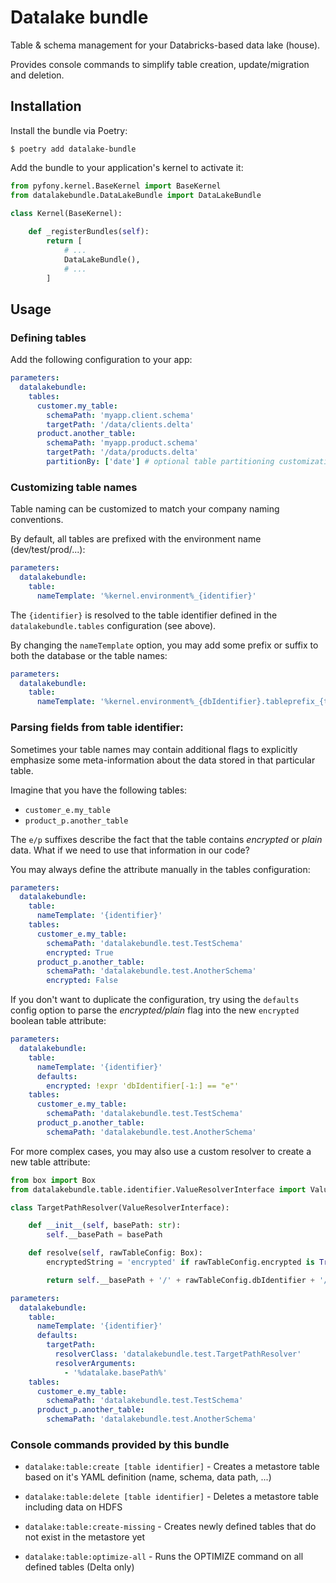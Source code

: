 # Datalake bundle

Table & schema management for your Databricks-based data lake (house).

Provides console commands to simplify table creation, update/migration and deletion.

## Installation

Install the bundle via Poetry:

```
$ poetry add datalake-bundle
```

Add the bundle to your application's kernel to activate it:

```python
from pyfony.kernel.BaseKernel import BaseKernel
from datalakebundle.DataLakeBundle import DataLakeBundle

class Kernel(BaseKernel):
    
    def _registerBundles(self):
        return [
            # ...
            DataLakeBundle(),
            # ...
        ]
```

## Usage

### Defining tables

Add the following configuration to your app:

```yaml
parameters:
  datalakebundle:
    tables:
      customer.my_table:
        schemaPath: 'myapp.client.schema'
        targetPath: '/data/clients.delta'
      product.another_table:
        schemaPath: 'myapp.product.schema'
        targetPath: '/data/products.delta'
        partitionBy: ['date'] # optional table partitioning customization
```

### Customizing table names

Table naming can be customized to match your company naming conventions. 

By default, all tables are prefixed with the environment name (dev/test/prod/...):

```yaml
parameters:
  datalakebundle:
    table:
      nameTemplate: '%kernel.environment%_{identifier}'
```

The `{identifier}` is resolved to the table identifier defined in the `datalakebundle.tables` configuration (see above).

By changing the `nameTemplate` option, you may add some prefix or suffix to both the database or the table names:

```yaml
parameters:
  datalakebundle:
    table:
      nameTemplate: '%kernel.environment%_{dbIdentifier}.tableprefix_{tableIdentifier}_tablesufix'
```

### Parsing fields from table identifier:

Sometimes your table names may contain additional flags to explicitly emphasize some meta-information about the data stored in that particular table.

Imagine that you have the following tables:

* `customer_e.my_table`
* `product_p.another_table`

The `e/p` suffixes describe the fact that the table contains *encrypted* or *plain* data. What if we need to use that information in our code?

You may always define the attribute manually in the tables configuration: 

```yaml
parameters:
  datalakebundle:
    table:
      nameTemplate: '{identifier}'
    tables:
      customer_e.my_table:
        schemaPath: 'datalakebundle.test.TestSchema'
        encrypted: True
      product_p.another_table:
        schemaPath: 'datalakebundle.test.AnotherSchema'
        encrypted: False
```

If you don't want to duplicate the configuration, try using the `defaults` config option to parse the *encrypted/plain* flag into the new `encrypted` boolean table attribute: 

```yaml
parameters:
  datalakebundle:
    table:
      nameTemplate: '{identifier}'
      defaults:
        encrypted: !expr 'dbIdentifier[-1:] == "e"'
    tables:
      customer_e.my_table:
        schemaPath: 'datalakebundle.test.TestSchema'
      product_p.another_table:
        schemaPath: 'datalakebundle.test.AnotherSchema'
```

For more complex cases, you may also use a custom resolver to create a new table attribute:

```python
from box import Box
from datalakebundle.table.identifier.ValueResolverInterface import ValueResolverInterface

class TargetPathResolver(ValueResolverInterface):

    def __init__(self, basePath: str):
        self.__basePath = basePath

    def resolve(self, rawTableConfig: Box):
        encryptedString = 'encrypted' if rawTableConfig.encrypted is True else 'plain'

        return self.__basePath + '/' + rawTableConfig.dbIdentifier + '/' + encryptedString + '/' + rawTableConfig.tableIdentifier + '.delta'
```

```yaml
parameters:
  datalakebundle:
    table:
      nameTemplate: '{identifier}'
      defaults:
        targetPath:
          resolverClass: 'datalakebundle.test.TargetPathResolver'
          resolverArguments:
            - '%datalake.basePath%'
    tables:
      customer_e.my_table:
        schemaPath: 'datalakebundle.test.TestSchema'
      product_p.another_table:
        schemaPath: 'datalakebundle.test.AnotherSchema'
```

### Console commands provided by this bundle

* `datalake:table:create [table identifier]` - Creates a metastore table based on it's YAML definition (name, schema, data path, ...)

* `datalake:table:delete [table identifier]` - Deletes a metastore table including data on HDFS

* `datalake:table:create-missing` - Creates newly defined tables that do not exist in the metastore yet

* `datalake:table:optimize-all` - Runs the OPTIMIZE command on all defined tables (Delta only)
